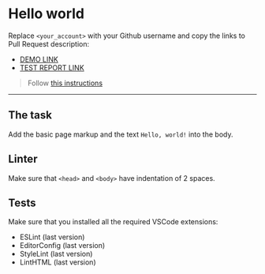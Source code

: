 # Hello world

Replace `<your_account>` with your Github username and copy the links to Pull Request description:
- [DEMO LINK](https://Yuliia-Hrinchenko1.github.io/layout_hello-world/)
- [TEST REPORT LINK](https://Yuliia-Hrinchenko1.github.io/layout_hello-world/report/html_report/)

> Follow [this instructions](https://mate-academy.github.io/layout_task-guideline/#how-to-solve-the-layout-tasks-on-github)
___

## The task

Add the basic page markup and the text `Hello, world!` into the body.

## Linter

Make sure that `<head>` and `<body>` have indentation of 2 spaces.

## Tests

Make sure that you installed all the required VSCode extensions:

- ESLint (last version)
- EditorConfig (last version)
- StyleLint (last version)
- LintHTML (last version)
